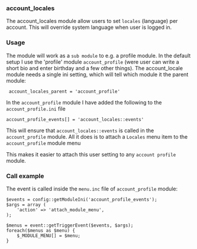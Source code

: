 ### account_locales

The account_locales module allow users to set `locales` (language) per account. 
This will override system language when user is logged in.

### Usage

The module will work as a `sub module` to e.g. a profile module. In the default setup
I use the 'profile' module `account_profile` (were user can write a short bio and enter birthday and a few other things). 
The account_locale module needs a single ini setting, which will tell which module
it the parent module:

     account_locales_parent = 'account_profile'

In the `account_profile` module I have added the following to the `account_profile.ini` file

    account_profile_events[] = 'account_locales::events'

This will ensure that `account_locales::events` is called in the `account_profile` 
module. All it does is to attach a `Locales` menu item to the `account_profile` module menu

This makes it easier to attach this user setting to any  `account profile` module.  

### Call example

The event is called inside the `menu.inc` file of `account_profile` module: 

    $events = config::getModuleIni('account_profile_events');
    $args = array (
        'action' => 'attach_module_menu',
    );

    $menus = event::getTriggerEvent($events, $args);    
    foreach($menus as $menu) {
        $_MODULE_MENU[] = $menu;
    } 
